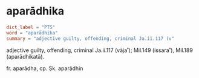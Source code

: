 # aparādhika

``` toml
dict_label = "PTS"
word = "aparādhika"
summary = "adjective guilty, offending, criminal Ja.ii.117 (v"
```

adjective guilty, offending, criminal Ja.ii.117 (vāja˚); Mil.149 (issara˚), Mil.189 (aparādhikatā).

fr. aparādha, cp. Sk. aparādhin

